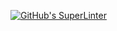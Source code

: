 [![GitHub's SuperLinter](https://github.com/ICS20-Programming-Ioana-M/Unit3-02-HTML-VolumePyramid/workflows/GitHub's%20Super%20Linter/badge.svg)](https://github.com/ICS20-Programming-Ioana-M/Unit3-02-HTML-VolumePyramid/actions)